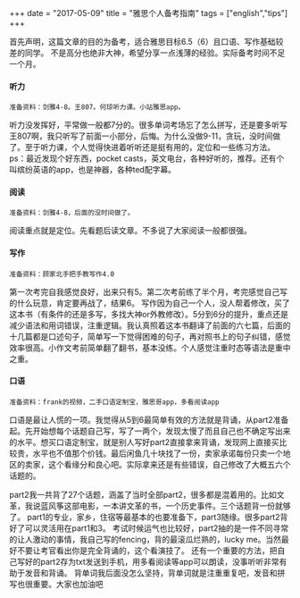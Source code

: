 +++ 
date = "2017-05-09"
title = "雅思个人备考指南"
tags = ["english","tips"]
+++

首先声明，这篇文章的目的为备考，适合雅思目标6.5（6）且口语、写作基础较差的同学。
不是高分也绝非大神，希望分享一点浅薄的经验。实际备考时间不足一个月。
#### 听力
	准备资料：剑雅4-8。王807。何琼听力课。小站雅思app。
听力没发挥好，平常做一般都7分的。很多单词考场忘了怎么拼写，还是要多听写王807啊，我只听写了前面一小部分，后悔。为什么没做9-11，贪玩，没时间做了。至于听力课，个人觉得快进着听听还是挺有用的，定位和一些练习方法。
ps：最近发现个好东西，pocket casts，英文电台，各种好听的，推荐。还有个叫缤纷英语的app，也是神器，各种ted配字幕。
#### 阅读
	准备资料：剑雅4-8，后面的没时间做了。
阅读重点就是定位。先看题后读文章。不多说了大家阅读一般都很强。
#### 写作
	准备资料：顾家北手把手教写作4.0
第一次考完自我感觉良好，出来只有5。第二次考前练了半个月，考完感觉自己写的什么玩意，肯定要再战了，结果6。
写作因为自己一个人，没人帮着修改，买了这本书（有条件的还是多写，多找大神or外教修改）。5分到6分的提升，重点还是减少语法和用词错误，注重逻辑。我认真照着这本书翻译了前面的六七篇，后面的十几篇都是口述句子，简单写一下觉得困难的句子，再对照书上的句子纠错，感觉效率很高。小作文考前简单翻了翻书，基本没练。个人感觉注重时态等语法是重中之重。
#### 口语
	准备资料：frank的视频，二手口语定制宝，雅思哥app，多看阅读app
口语是最让人慌的一项。我觉得从5到6最简单有效的方法就是背诵，从part2准备起。先开始想每个话题自己写，写了一两个，发现太慢了而且自己也不确定写出来的水平。想买口语定制宝，就是别人写好part2直接拿来背诵，发现网上直接买比较贵，水平也不值那个价钱。最后闲鱼几十块找了一份，卖家承诺每份只卖一个地区的卖家，这个看缘分和良心吧。实际拿来还是有些错误，自己修改了大概五六个话题的。

part2我一共背了27个话题，涵盖了当时全部part2，很多都是混着用的。比如文革，我说蓝风筝这部电影，一本讲文革的书，一个历史事件。三个话题背一份就够了。
part1的专业，家乡，住宿等最基本的也要准备下，part3随缘。很多part2背好了可以灵活用在part1和3。
考试时候运气也比较好，part2抽的是一件不同寻常的让人激动的事情，我自己写的fencing，背的最滚瓜烂熟的，lucky me。当然最好不要让考官看出你是完全背诵的，这个看演技了。
还有一个重要的方法，把自己写好的part2存为txt发送到手机，用多看阅读等app可以朗读，没事听听非常有助于发音和背诵。
背单词我后面没怎么坚持，背单词就是注重重复吧，发音和拼写也很重要。大家也加油吧
